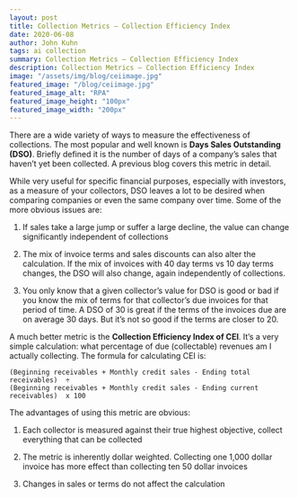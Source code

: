 ```yaml
---
layout: post
title: Collection Metrics – Collection Efficiency Index
date: 2020-06-08
author: John Kuhn
tags: ai collection
summary: Collection Metrics – Collection Efficiency Index
description: Collection Metrics – Collection Efficiency Index
image: "/assets/img/blog/ceiimage.jpg"
featured_image: "/blog/ceiimage.jpg"
featured_image_alt: "RPA"
featured_image_height: "100px"
featured_image_width: "200px"
---
```


There are a wide variety of ways to measure the effectiveness of collections.  The most popular and well known is **Days Sales Outstanding (DSO)**.  Briefly defined it is the number of days of a company’s sales that haven’t yet been collected.  A previous blog covers this metric in detail. 

While very useful for specific financial purposes, especially with investors, as a measure of your collectors, DSO leaves a lot to be desired when comparing companies or even the same company over time.  Some of the more obvious issues are:

1. If sales take a large jump or suffer a large decline, the value can change significantly independent of collections

2. The mix of invoice terms and sales discounts can also alter the calculation.  If the mix of invoices with 40 day terms vs 10 day terms changes, the DSO will also change, again independently of collections.

3. You only know that a given collector’s value for DSO is good or bad if you know the mix of terms for that collector’s due invoices for that period of time.  A DSO of 30 is great if the terms of the invoices due are on average 30 days.  But it’s not so good if the terms are closer to 20.

A much better metric is the **Collection Efficiency Index of CEI**.  It’s a very simple calculation:  what percentage of due (collectable) revenues am I actually collecting.  The formula for calculating CEI is:

```
(Beginning receivables + Monthly credit sales - Ending total receivables)  ÷
(Beginning receivables + Monthly credit sales - Ending current receivables)  x 100
```

The advantages of using this metric are obvious:

1. Each collector is measured against their true highest objective, collect everything that can be collected  

2. The metric is inherently dollar weighted.  Collecting one 1,000 dollar invoice has more effect than collecting ten 50 dollar invoices  

3. Changes in sales or terms do not affect the calculation  

